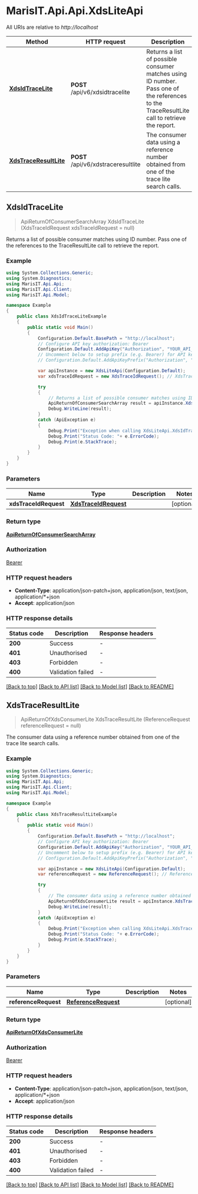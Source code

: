 # MarisIT.Api.Api.XdsLiteApi

All URIs are relative to *http://localhost*

Method | HTTP request | Description
------------- | ------------- | -------------
[**XdsIdTraceLite**](XdsLiteApi.md#xdsidtracelite) | **POST** /api/v6/xdsidtracelite | Returns a list of possible consumer matches using ID number. Pass one of the references to the TraceResultLite call to retrieve the report.
[**XdsTraceResultLite**](XdsLiteApi.md#xdstraceresultlite) | **POST** /api/v6/xdstraceresultlite | The consumer data using a reference number obtained from one of the trace lite search calls.



## XdsIdTraceLite

> ApiReturnOfConsumerSearchArray XdsIdTraceLite (XdsTraceIdRequest xdsTraceIdRequest = null)

Returns a list of possible consumer matches using ID number. Pass one of the references to the TraceResultLite call to retrieve the report.

### Example

```csharp
using System.Collections.Generic;
using System.Diagnostics;
using MarisIT.Api.Api;
using MarisIT.Api.Client;
using MarisIT.Api.Model;

namespace Example
{
    public class XdsIdTraceLiteExample
    {
        public static void Main()
        {
            Configuration.Default.BasePath = "http://localhost";
            // Configure API key authorization: Bearer
            Configuration.Default.AddApiKey("Authorization", "YOUR_API_KEY");
            // Uncomment below to setup prefix (e.g. Bearer) for API key, if needed
            // Configuration.Default.AddApiKeyPrefix("Authorization", "Bearer");

            var apiInstance = new XdsLiteApi(Configuration.Default);
            var xdsTraceIdRequest = new XdsTraceIdRequest(); // XdsTraceIdRequest |  (optional) 

            try
            {
                // Returns a list of possible consumer matches using ID number. Pass one of the references to the TraceResultLite call to retrieve the report.
                ApiReturnOfConsumerSearchArray result = apiInstance.XdsIdTraceLite(xdsTraceIdRequest);
                Debug.WriteLine(result);
            }
            catch (ApiException e)
            {
                Debug.Print("Exception when calling XdsLiteApi.XdsIdTraceLite: " + e.Message );
                Debug.Print("Status Code: "+ e.ErrorCode);
                Debug.Print(e.StackTrace);
            }
        }
    }
}
```

### Parameters


Name | Type | Description  | Notes
------------- | ------------- | ------------- | -------------
 **xdsTraceIdRequest** | [**XdsTraceIdRequest**](XdsTraceIdRequest.md)|  | [optional] 

### Return type

[**ApiReturnOfConsumerSearchArray**](ApiReturnOfConsumerSearchArray.md)

### Authorization

[Bearer](../README.md#Bearer)

### HTTP request headers

- **Content-Type**: application/json-patch+json, application/json, text/json, application/*+json
- **Accept**: application/json


### HTTP response details
| Status code | Description | Response headers |
|-------------|-------------|------------------|
| **200** | Success |  -  |
| **401** | Unauthorised |  -  |
| **403** | Forbidden |  -  |
| **400** | Validation failed |  -  |

[[Back to top]](#)
[[Back to API list]](../README.md#documentation-for-api-endpoints)
[[Back to Model list]](../README.md#documentation-for-models)
[[Back to README]](../README.md)


## XdsTraceResultLite

> ApiReturnOfXdsConsumerLite XdsTraceResultLite (ReferenceRequest referenceRequest = null)

The consumer data using a reference number obtained from one of the trace lite search calls.

### Example

```csharp
using System.Collections.Generic;
using System.Diagnostics;
using MarisIT.Api.Api;
using MarisIT.Api.Client;
using MarisIT.Api.Model;

namespace Example
{
    public class XdsTraceResultLiteExample
    {
        public static void Main()
        {
            Configuration.Default.BasePath = "http://localhost";
            // Configure API key authorization: Bearer
            Configuration.Default.AddApiKey("Authorization", "YOUR_API_KEY");
            // Uncomment below to setup prefix (e.g. Bearer) for API key, if needed
            // Configuration.Default.AddApiKeyPrefix("Authorization", "Bearer");

            var apiInstance = new XdsLiteApi(Configuration.Default);
            var referenceRequest = new ReferenceRequest(); // ReferenceRequest |  (optional) 

            try
            {
                // The consumer data using a reference number obtained from one of the trace lite search calls.
                ApiReturnOfXdsConsumerLite result = apiInstance.XdsTraceResultLite(referenceRequest);
                Debug.WriteLine(result);
            }
            catch (ApiException e)
            {
                Debug.Print("Exception when calling XdsLiteApi.XdsTraceResultLite: " + e.Message );
                Debug.Print("Status Code: "+ e.ErrorCode);
                Debug.Print(e.StackTrace);
            }
        }
    }
}
```

### Parameters


Name | Type | Description  | Notes
------------- | ------------- | ------------- | -------------
 **referenceRequest** | [**ReferenceRequest**](ReferenceRequest.md)|  | [optional] 

### Return type

[**ApiReturnOfXdsConsumerLite**](ApiReturnOfXdsConsumerLite.md)

### Authorization

[Bearer](../README.md#Bearer)

### HTTP request headers

- **Content-Type**: application/json-patch+json, application/json, text/json, application/*+json
- **Accept**: application/json


### HTTP response details
| Status code | Description | Response headers |
|-------------|-------------|------------------|
| **200** | Success |  -  |
| **401** | Unauthorised |  -  |
| **403** | Forbidden |  -  |
| **400** | Validation failed |  -  |

[[Back to top]](#)
[[Back to API list]](../README.md#documentation-for-api-endpoints)
[[Back to Model list]](../README.md#documentation-for-models)
[[Back to README]](../README.md)

